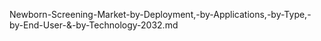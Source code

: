 Newborn-Screening-Market-by-Deployment,-by-Applications,-by-Type,-by-End-User-&-by-Technology-2032.md

